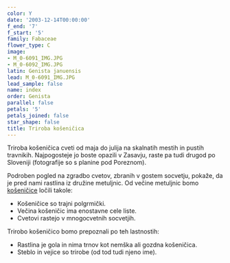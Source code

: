 ```yaml
---
color: Y
date: '2003-12-14T00:00:00'
f_end: '7'
f_start: '5'
family: Fabaceae
flower_type: C
image:
- M_0-6091_IMG.JPG
- M_0-6092_IMG.JPG
latin: Genista januensis
lead: M_0-6091_IMG.JPG
lead_sample: false
name: index
order: Genista
parallel: false
petals: '5'
petals_joined: false
star_shape: false
title: Triroba košeničica
---
```

Triroba košeničica cveti od maja do julija na skalnatih mestih in pustih travnikih. Najpogosteje jo boste opazili v Zasavju, raste pa tudi drugod po Sloveniji (fotografije so s planine pod Poreznom).

Podroben pogled na zgradbo cvetov, zbranih v gostem socvetju, pokaže, da je pred nami rastlina iz družine metuljnic. Od večine metuljnic bomo [košeničice](../l_genista.htm) ločili takole:

-   Košeničice so trajni polgrmički.
-   Večina košeničic ima enostavne cele liste.
-   Cvetovi rastejo v mnogocvetnih socvetjih.

Trirobo košeničico bomo prepoznali po teh lastnostih:

-   Rastlina je gola in nima trnov kot nemška ali gozdna košeničica.
-   Steblo in vejice so trirobe (od tod tudi njeno ime).
